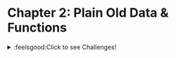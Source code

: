 # Chapter 2: Plain Old Data & Functions

<details>
  <summary>:feelsgood:Click to see Challenges!</summary>

## Challenge 1
Write a program to find the “Sum” and “Average” of “three” numbers. Provide a hint to the user, take the input and return some output results to show the user the calculations for their three numbers.

[Link to code](/Module%201/Chapter%202/Challenge%201/Challenge%201.cpp)

### Output
![Challenge 1](/Module%201/Media/C2_Challenge_1.JPG)

___

## Challenge 2
Write a program that uses a function to return the value of a number cubed. Take the number as an input from the user and print the cubed value back to the user.

[Link to code](/Module%201/Chapter%202/Challenge%202/Challenge%202.cpp)

### Output
![Challenge 1](/Module%201/Media/C2_Challenge_2.JPG)

</details>

